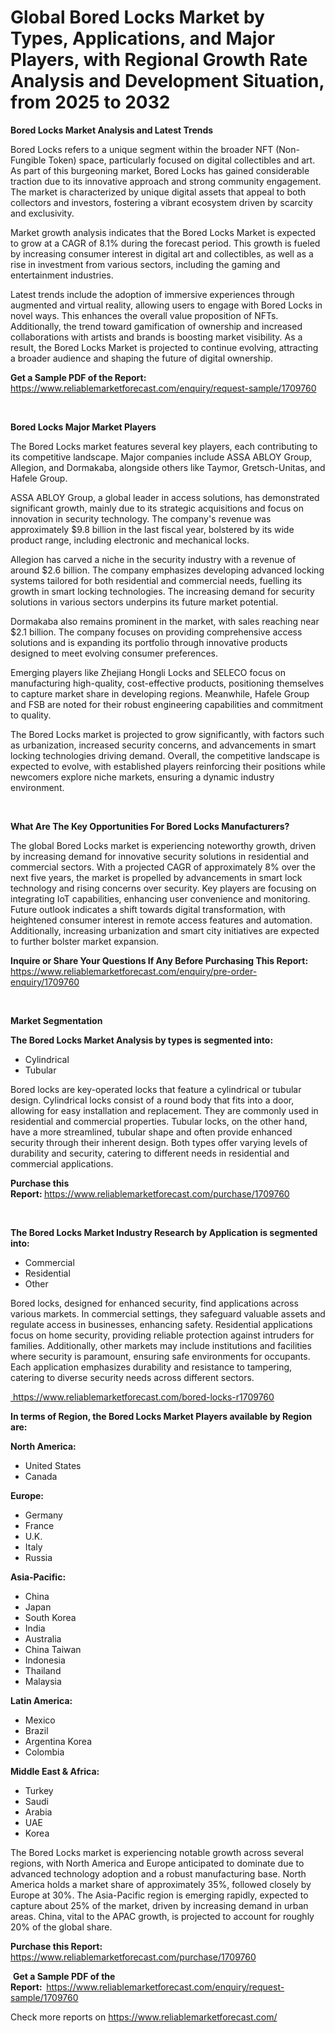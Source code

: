 <p><h1>Global Bored Locks Market by Types, Applications, and Major Players, with Regional Growth Rate Analysis and Development Situation, from 2025 to 2032</h1></p><p><strong>Bored Locks Market Analysis and Latest Trends</strong></p>
<p><p>Bored Locks refers to a unique segment within the broader NFT (Non-Fungible Token) space, particularly focused on digital collectibles and art. As part of this burgeoning market, Bored Locks has gained considerable traction due to its innovative approach and strong community engagement. The market is characterized by unique digital assets that appeal to both collectors and investors, fostering a vibrant ecosystem driven by scarcity and exclusivity.</p><p>Market growth analysis indicates that the Bored Locks Market is expected to grow at a CAGR of 8.1% during the forecast period. This growth is fueled by increasing consumer interest in digital art and collectibles, as well as a rise in investment from various sectors, including the gaming and entertainment industries. </p><p>Latest trends include the adoption of immersive experiences through augmented and virtual reality, allowing users to engage with Bored Locks in novel ways. This enhances the overall value proposition of NFTs. Additionally, the trend toward gamification of ownership and increased collaborations with artists and brands is boosting market visibility. As a result, the Bored Locks Market is projected to continue evolving, attracting a broader audience and shaping the future of digital ownership.</p></p>
<p><strong>Get a Sample PDF of the Report:&nbsp;</strong> <a href="https://www.reliablemarketforecast.com/enquiry/request-sample/1709760?utm_campaign=1899&utm_medium=2&utm_source=Github&utm_content=ia&utm_term=10012025&utm_id=bored-locks">https://www.reliablemarketforecast.com/enquiry/request-sample/1709760</a></p>
<p>&nbsp;</p>
<p><strong>Bored Locks Major Market Players</strong></p>
<p><p>The Bored Locks market features several key players, each contributing to its competitive landscape. Major companies include ASSA ABLOY Group, Allegion, and Dormakaba, alongside others like Taymor, Gretsch-Unitas, and Hafele Group.</p><p>ASSA ABLOY Group, a global leader in access solutions, has demonstrated significant growth, mainly due to its strategic acquisitions and focus on innovation in security technology. The company's revenue was approximately $9.8 billion in the last fiscal year, bolstered by its wide product range, including electronic and mechanical locks.</p><p>Allegion has carved a niche in the security industry with a revenue of around $2.6 billion. The company emphasizes developing advanced locking systems tailored for both residential and commercial needs, fuelling its growth in smart locking technologies. The increasing demand for security solutions in various sectors underpins its future market potential.</p><p>Dormakaba also remains prominent in the market, with sales reaching near $2.1 billion. The company focuses on providing comprehensive access solutions and is expanding its portfolio through innovative products designed to meet evolving consumer preferences.</p><p>Emerging players like Zhejiang Hongli Locks and SELECO focus on manufacturing high-quality, cost-effective products, positioning themselves to capture market share in developing regions. Meanwhile, Hafele Group and FSB are noted for their robust engineering capabilities and commitment to quality.</p><p>The Bored Locks market is projected to grow significantly, with factors such as urbanization, increased security concerns, and advancements in smart locking technologies driving demand. Overall, the competitive landscape is expected to evolve, with established players reinforcing their positions while newcomers explore niche markets, ensuring a dynamic industry environment.</p></p>
<p>&nbsp;</p>
<p><strong>What Are The Key Opportunities For Bored Locks Manufacturers?</strong></p>
<p><p>The global Bored Locks market is experiencing noteworthy growth, driven by increasing demand for innovative security solutions in residential and commercial sectors. With a projected CAGR of approximately 8% over the next five years, the market is propelled by advancements in smart lock technology and rising concerns over security. Key players are focusing on integrating IoT capabilities, enhancing user convenience and monitoring. Future outlook indicates a shift towards digital transformation, with heightened consumer interest in remote access features and automation. Additionally, increasing urbanization and smart city initiatives are expected to further bolster market expansion.</p></p>
<p><strong>Inquire or Share Your Questions If Any Before Purchasing This Report:</strong> <a href="https://www.reliablemarketforecast.com/enquiry/pre-order-enquiry/1709760?utm_campaign=1899&utm_medium=2&utm_source=Github&utm_content=ia&utm_term=10012025&utm_id=bored-locks">https://www.reliablemarketforecast.com/enquiry/pre-order-enquiry/1709760</a></p>
<p>&nbsp;</p>
<p><strong>Market Segmentation</strong></p>
<p><strong>The Bored Locks Market Analysis by types is segmented into:</strong></p>
<p><ul><li>Cylindrical</li><li>Tubular</li></ul></p>
<p><p>Bored locks are key-operated locks that feature a cylindrical or tubular design. Cylindrical locks consist of a round body that fits into a door, allowing for easy installation and replacement. They are commonly used in residential and commercial properties. Tubular locks, on the other hand, have a more streamlined, tubular shape and often provide enhanced security through their inherent design. Both types offer varying levels of durability and security, catering to different needs in residential and commercial applications.</p></p>
<p><strong>Purchase this Report:&nbsp;</strong><a href="https://www.reliablemarketforecast.com/purchase/1709760?utm_campaign=1899&utm_medium=2&utm_source=Github&utm_content=ia&utm_term=10012025&utm_id=bored-locks">https://www.reliablemarketforecast.com/purchase/1709760</a></p>
<p>&nbsp;</p>
<p><strong>The Bored Locks Market Industry Research by Application is segmented into:</strong></p>
<p><ul><li>Commercial</li><li>Residential</li><li>Other</li></ul></p>
<p><p>Bored locks, designed for enhanced security, find applications across various markets. In commercial settings, they safeguard valuable assets and regulate access in businesses, enhancing safety. Residential applications focus on home security, providing reliable protection against intruders for families. Additionally, other markets may include institutions and facilities where security is paramount, ensuring safe environments for occupants. Each application emphasizes durability and resistance to tampering, catering to diverse security needs across different sectors.</p></p>
<p><a href="https://www.reliablemarketforecast.com/bored-locks-r1709760?utm_campaign=1899&utm_medium=2&utm_source=Github&utm_content=ia&utm_term=10012025&utm_id=bored-locks">&nbsp;https://www.reliablemarketforecast.com/bored-locks-r1709760</a></p>
<p><strong>In terms of Region, the Bored Locks Market Players available by Region are:</strong></p>
<p>
    <p> <strong> North America: </strong>
        <ul>
            <li>United States</li>
            <li>Canada</li>
        </ul>
        </p> 
    <p> <strong> Europe: </strong>
        <ul>
            <li>Germany</li>
            <li>France</li>
            <li>U.K.</li>
            <li>Italy</li>
            <li>Russia</li>
        </ul>
        </p> 
    <p> <strong> Asia-Pacific: </strong>
        <ul>
            <li>China</li>
            <li>Japan</li>
            <li>South Korea</li>
            <li>India</li>
            <li>Australia</li>
            <li>China Taiwan</li>
            <li>Indonesia</li>
            <li>Thailand</li>
            <li>Malaysia</li>
        </ul>
        </p> 
    <p> <strong> Latin America: </strong>
        <ul>
            <li>Mexico</li>
            <li>Brazil</li>
            <li>Argentina Korea</li>
            <li>Colombia</li>
        </ul>
        </p> 
    <p> <strong> Middle East & Africa: </strong>
        <ul>
            <li>Turkey</li>
            <li>Saudi</li>
            <li>Arabia</li>
            <li>UAE</li>
            <li>Korea</li>
        </ul>
    </p>
    </p>
<p><p>The Bored Locks market is experiencing notable growth across several regions, with North America and Europe anticipated to dominate due to advanced technology adoption and a robust manufacturing base. North America holds a market share of approximately 35%, followed closely by Europe at 30%. The Asia-Pacific region is emerging rapidly, expected to capture about 25% of the market, driven by increasing demand in urban areas. China, vital to the APAC growth, is projected to account for roughly 20% of the global share.</p></p>
<p><strong>Purchase this Report: </strong><a href="https://www.reliablemarketforecast.com/purchase/1709760?utm_campaign=1899&utm_medium=2&utm_source=Github&utm_content=ia&utm_term=10012025&utm_id=bored-locks">https://www.reliablemarketforecast.com/purchase/1709760</a></p>
<p>&nbsp;<strong>Get a Sample PDF of the Report:&nbsp;&nbsp;</strong><a href="https://www.reliablemarketforecast.com/enquiry/request-sample/1709760?utm_campaign=1899&utm_medium=2&utm_source=Github&utm_content=ia&utm_term=10012025&utm_id=bored-locks">https://www.reliablemarketforecast.com/enquiry/request-sample/1709760</a></p>
<p><strong></strong></p>
<p>Check more reports on <a href="https://www.reliablemarketforecast.com/?utm_campaign=1899&utm_medium=2&utm_source=Github&utm_content=ia&utm_term=10012025&utm_id=bored-locks">https://www.reliablemarketforecast.com/</a></p>